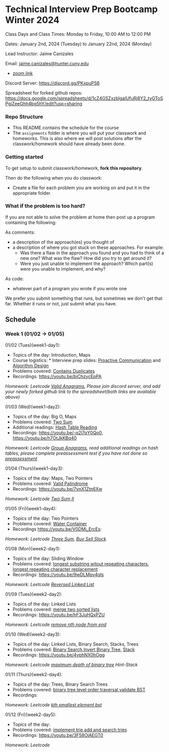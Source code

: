 # Technical Interview Prep Bootcamp Winter 2024

Class Days and Class Times: Monday to Friday, 10:00 AM to 12:00 PM  

Dates: January 2nd, 2024 (Tuesday) to January 22nd, 2024 (Monday)    

Lead Instructor: Jaime Canizales 

Email: jaime.canizales@hunter.cuny.edu 

* [zoom link](https://us02web.zoom.us/j/83114876026?pwd=cnhhN2o2S25CKzFUeWtUYWE1NUY5QT09)

Discord Server:  https://discord.gg/PKxpuPS6

Spreadsheet for forked github repos: https://docs.google.com/spreadsheets/d/1cZ4GSZxzblgaIUfuRj8Y2_tyGToSPgjZeeGhh4bg5hY/edit?usp=sharing


### Repo Structure

- This README contains the schedule for the course 
- The `assignments` folder is where you will put your classwork and homeworks. This is also where we will post solutions after the classwork/homework should have already been done.

### Getting started 

To get setup to submit classwork/homework, **fork this repository**.

Then do the following when you do classwork:

- Create a file for each problem you are working on and put it in the appropriate folder.

### What if the problem is too hard?

If you are not able to solve the problem at home then post up a
program containing the following:

As comments:

- a description of the approach(es) you thought of
- a description of where you got stuck on these approaches. For
  example:
    - Was there a flaw in the approach you found and you had to think
      of a new one? What was the flaw? How did you try to get around
      it?
    - Were you just unable to implement the approach? Which part(s)
      were you unable to implement, and why?

As code:

- whatever part of a program you wrote if you wrote one

We prefer you submit something that runs, but sometimes we don't get
that far. Whether it runs or not, just submit what you have.

## Schedule

### Week 1 (01/02 -> 01/05)

01/02 (Tues)(week1-day1):
* Topics of the day: Introduction, Maps
* Course logistics: * Interview prep slides: [Proactive Communication](https://drive.google.com/open?id=1JnOmY-O1lBDT_lRfCodLAURgY_2tEc9i1cRzqhba_-E) and [Algorithm Design](https://drive.google.com/open?id=1tC0INmICkZ68ODaRQL92oFkV04XIp2_1K68Ow7W8Nl4)
* Problems covered: [Contains Duplicates](https://leetcode.com/problems/contains-duplicate/)
* Recordings: https://youtu.be/biChzycEpPA

*Homework: Leetcode [Valid Anagrams](https://leetcode.com/problems/valid-anagram/), Please join discord server, and add your newly forked github link to the spreadsheet(both links are available above)*


01/03 (Wed)(week1-day2):
* Topics of the day: Big O, Maps
* Problems covered: [Two Sum](https://leetcode.com/problems/two-sum/)
* Additional readings: [Hash Table Reading](https://leetcode.com/explore/learn/card/hash-table/)
* Recordings: https://youtu.be/-q2l7qY0Qo0, https://youtu.be/h7OtJkKBq40

*Homework: Leetcode [Group Anagrams](https://leetcode.com/problems/group-anagrams/), read additional readings on hash tables, please complete preassessment test if you have not done so [preassessment](https://hr.gs/hunterjan24technical)*


01/04 (Thurs)(week1-day3):
* Topics of the day: Maps, Two Pointers
* Problems covered: [Valid Palindrome](https://leetcode.com/problems/valid-palindrome/)
* Recordings: https://youtu.be/7vnX1Ztn6Xw

*Homework: Leetcode [Two Sum II](https://leetcode.com/problems/two-sum-ii-input-array-is-sorted/)*


01/05 (Fri)(week1-day4):
* Topics of the day: Two Pointers
* Problems covered: [Water Container](https://leetcode.com/problems/container-with-most-water/) 
* Recordings https://youtu.be/V0DMi_ErcEs:

*Homework: Leetcode [Three Sum](https://leetcode.com/problems/3sum/), [Buy Sell Stock](https://leetcode.com/problems/best-time-to-buy-and-sell-stock/)*


01/08 (Mon)(week2-day1):
* Topics of the day: Sliding Window
* Problems covered: [longest substring witout repeating characters](https://leetcode.com/problems/longest-substring-without-repeating-characters/), [longest repeating character replacement](https://leetcode.com/problems/longest-repeating-character-replacement/)
* Recordings: https://youtu.be/9wDLMpv4qls

*Homework: Leetcode [Reversed Linked List](https://leetcode.com/problems/reverse-linked-list/)*

01/09 (Tues)(week2-day2):
* Topics of the day: Linked Lists
* Problems covered: [merge two sorted lists](https://leetcode.com/problems/merge-two-sorted-lists/)
* Recordings: https://youtu.be/hF3JuHQxPZU

*Homework: Leetcode [remove nth node from end](https://leetcode.com/problems/remove-nth-node-from-end-of-list/)*

01/10 (Wed)(week2-day3):
* Topics of the day: Linked Lists, Binary Search, Stacks, Trees
* Problems covered: [Binary Search](https://leetcode.com/problems/binary-search/),[Invert Binary Tree](https://leetcode.com/problems/invert-binary-tree/), [Stack](https://leetcode.com/problems/valid-parentheses/)
* Recordings: https://youtu.be/4vphNX0hOgg

*Homework: Leetcode [maximum depth of binary tree](https://leetcode.com/problems/maximum-depth-of-binary-tree/submissions/1119121215/) Hint-Stack*

01/11 (Thurs)(week2-day4):
* Topics of the day: Trees, Binary Search Trees
* Problems covered: [binary tree level order traversal](https://leetcode.com/problems/binary-tree-level-order-traversal/description/),[validate BST](https://leetcode.com/problems/validate-binary-search-tree/description/)
* Recordings: 

*Homework: Leetcode [kth smallest element bst](https://leetcode.com/problems/kth-smallest-element-in-a-bst/description/)*

01/12 (Fri)(week2-day5):
* Topics of the day: 
* Problems covered: [implement trie](https://leetcode.com/problems/implement-trie-prefix-tree/description/),[add and search tries](https://leetcode.com/problems/design-add-and-search-words-data-structure/description/)
* Recordings: https://youtu.be/3F58OjAEGT0

*Homework: Leetcode []()*
